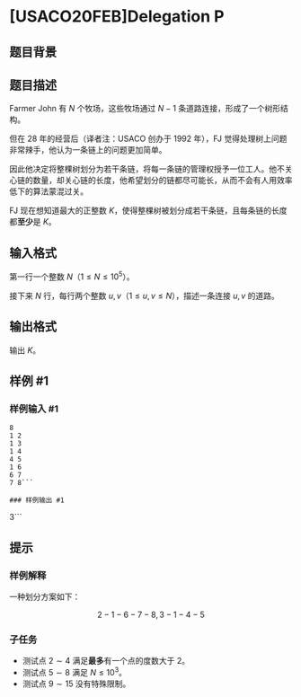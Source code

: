 # [USACO20FEB]Delegation P

## 题目背景



## 题目描述

Farmer John 有 $N$ 个牧场，这些牧场通过 $N-1$ 条道路连接，形成了一个树形结构。

但在 28 年的经营后（译者注：USACO 创办于 1992 年），FJ 觉得处理树上问题非常辣手，他认为一条链上的问题更加简单。

因此他决定将整棵树划分为若干条链，将每一条链的管理权授予一位工人。他不关心链的数量，却关心链的长度，他希望划分的链都尽可能长，从而不会有人用效率低下的算法蒙混过关。

FJ 现在想知道最大的正整数 $K$，使得整棵树被划分成若干条链，且每条链的长度都**至少**是 $K$。

## 输入格式

第一行一个整数 $N$（$1 \leq N \leq 10^5$）。

接下来 $N$ 行，每行两个整数 $u,v$（$1 \leq u,v \leq N$），描述一条连接 $u,v$ 的道路。

## 输出格式

输出 $K$。

## 样例 #1

### 样例输入 #1
```
8
1 2
1 3
1 4
4 5
1 6
6 7
7 8```

### 样例输出 #1

```
3```

## 提示

### 样例解释

一种划分方案如下：

$$
2-1-6-7-8, 3-1-4-5
$$

### 子任务

- 测试点 $2 \sim 4$ 满足**最多**有一个点的度数大于 $2$。
- 测试点 $5 \sim 8$ 满足 $N \leq 10^3$。
- 测试点 $9 \sim 15$ 没有特殊限制。
